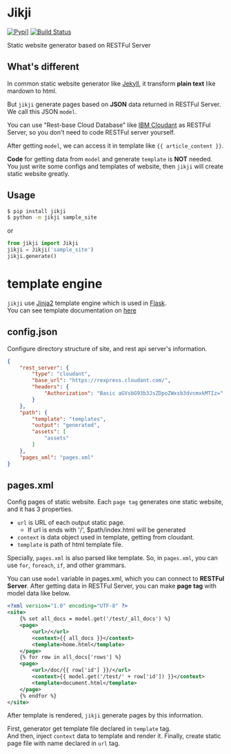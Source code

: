 # Jikji
[![Pypi](https://img.shields.io/pypi/v/jikji.svg)](https://pypi.python.org/pypi)]
[![Build Status](https://travis-ci.org/Prev/jikji.svg?branch=master)](https://travis-ci.org/Prev/jikji)  

Static website generator based on RESTFul Server


## What's different
In common static website generator like [Jekyll](https://jekyllrb.com/),   it transform **plain text** like mardown to html.

But `jikji` generate pages based on **JSON** data returned in RESTFul Server.  
We call this JSON `model`.

You can use "Rest-base Cloud Database" like [IBM Cloudant](https://cloudant.com/) as RESTFul Server, 
so you don't need to code RESTFul server yourself.


After getting `model`, we can access it in template like `{{ article_content }}`.


**Code** for getting data from `model` and generate `template` is **NOT** needed.  
You just write some configs and templates of website, then `jikji` will create static website greatly.



## Usage
```bash
$ pip install jikji
$ python -m jikji sample_site
```

or

```python
from jikji import Jikji
jikji = Jikji('sample_site')
jikji.generate()
```


# template engine
`jikji` use [Jinja2](http://jinja.pocoo.org) template engine which is used in [Flask](http://flask.pocoo.org/).  
You can see template documentation on [here](http://jinja.pocoo.org/docs/dev/templates/)


  
## config.json
Configure directory structure of site, and rest api server's information.

```json
{
	"rest_server": {
		"type": "cloudant",
		"base_url": "https://rexpress.cloudant.com/",
		"headers": {
			"Authorization": "Basic aGVsbG93b3JsZDpoZWxsb3dvcmxkMTIz="
		}
	},
	"path": {
		"template": "templates",
		"output": "generated",
		"assets": [
			"assets"
		]
	},
	"pages_xml": "pages.xml"
}
```

  

## pages.xml
Config pages of static website.
Each `page tag` generates one static website, and it has 3 properties.


- `url` is URL of each output static page.
	- If url is ends with '/', $path/index.html will be generated
- `context` is data object used in template, getting from cloudant.
- `template` is path of html template file.


Specially, `pages.xml` is also parsed like template. So, in `pages.xml`, you can use `for`, `foreach`, `if`, and other grammars.

You can use `model` variable in pages.xml, which you can connect to **RESTFul Server**.
After getting data in RESTFul Server, you can make **page tag** with model data like below.


```xml
<?xml version="1.0" encoding="UTF-8" ?>
<site>
	{% set all_docs = model.get('/test/_all_docs') %}
	<page>
		<url>/</url>
		<context>{{ all_docs }}</context>
		<template>home.html</template>
	</page>
	{% for row in all_docs['rows'] %}
	<page>
		<url>/doc/{{ row['id'] }}/</url>
		<context>{{ model.get('/test/' + row['id']) }}</context>
		<template>document.html</template>
	</page>
	{% endfor %}
</site>
```

After template is rendered, `jikji` generate pages by this information.

First, generator get template file declared in `template` tag.  
And then, inject `context` data to template and render it.
Finally, create static page file with name declared in `url` tag.



